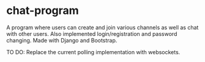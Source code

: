 # chat-program
A program where users can create and join various channels as well as chat with other users. 
Also implemented login/registration and password changing. Made with Django and Bootstrap.

TO DO:
Replace the current polling implementation with websockets.
